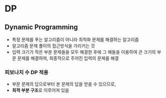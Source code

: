 # DP

## Dynamic Programming
- 특정 문제를 푸는 알고리즘이 아니라 최적화 문제를 해결하는 알고리즘
- 알고리즘 문제 풀이의 접근방식을 가리키는 것
- 입력 크기가 작은 부분 문제들을 모두 해결한 후에 그 해들을 이용하여 큰 크기의 부문 문제를 해결하여, 최종적으로 주어진 입력의 문제를 해결


### 피보나치 수 DP 적용
- 부문 문제의 답으로부터 본 문제의 답을 얻을 수 있으므로, 
- **최적 부분 구조**로 이루어져 있음

